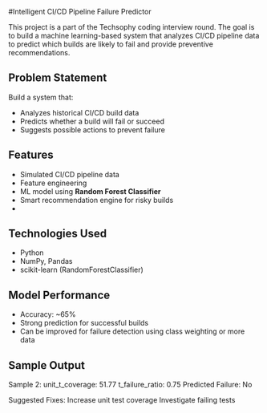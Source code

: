 #Intelligent CI/CD Pipeline Failure Predictor

This project is a part of the Techsophy coding interview round. The goal is to build a machine learning-based system that analyzes CI/CD pipeline data to predict which builds are likely to fail and provide preventive recommendations.
## Problem Statement
Build a system that:
- Analyzes historical CI/CD build data
- Predicts whether a build will fail or succeed
- Suggests possible actions to prevent failure
## Features
- Simulated CI/CD pipeline data 
- Feature engineering 
- ML model using **Random Forest Classifier**
- Smart recommendation engine for risky builds
- 
## Technologies Used
- Python
- NumPy, Pandas
- scikit-learn (RandomForestClassifier)
## Model Performance
- Accuracy: ~65%
- Strong prediction for successful builds
- Can be improved for failure detection using class weighting or more data
## Sample Output
Sample 2:
unit_t_coverage: 51.77
t_failure_ratio: 0.75
Predicted Failure: No 

Suggested Fixes:
Increase unit test coverage
Investigate failing tests

